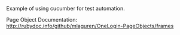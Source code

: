 Example of using cucumber for test automation.


Page Object Documentation:  http://rubydoc.info/github/mlaguren/OneLogin-PageObjects/frames
